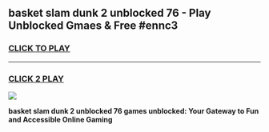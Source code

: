 
## basket slam dunk 2 unblocked 76 - Play Unblocked Gmaes & Free #ennc3
<h3>
<a href="https://news.freeplayer.one?title=basket_slam_dunk_2_unblocked_76&ref=24F">CLICK TO PLAY</a></h3>
<hr>

<h3>
<a href="https://news.freeplayer.one?title=basket_slam_dunk_2_unblocked_76&ref=24F">CLICK 2 PLAY</a>
  
</h3>

<a href="https://news.freeplayer.one?title=basket_slam_dunk_2_unblocked_76&ref=24F/"><img src="https://clearcache.store/games.png"></a>


**basket slam dunk 2 unblocked 76 games unblocked: Your Gateway to Fun and Accessible Online Gaming**
